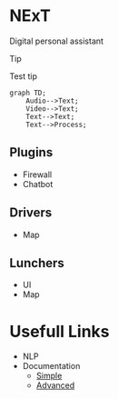 # NExT
Digital personal assistant

> [!Tip]
> Test tip

```mermaid
graph TD;
    Audio-->Text;
    Video-->Text;
    Text-->Text;
    Text-->Process;
```

## Plugins
  - Firewall
  - Chatbot

## Drivers 
  - Map

## Lunchers
  - UI
  - Map

# Usefull Links
  - NLP
  - Documentation
    - [Simple](https://docs.github.com/en/get-started/writing-on-github/getting-started-with-writing-and-formatting-on-github/basic-writing-and-formatting-syntax)
    - [Advanced](https://docs.github.com/en/get-started/writing-on-github/working-with-advanced-formatting/organizing-information-with-tables)
